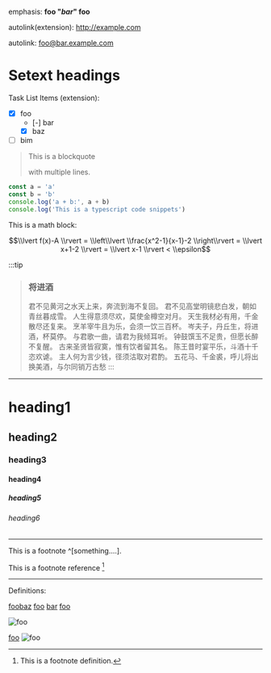 emphasis: **foo "*bar*" foo**

autolink(extension): http://example.com

autolink: <foo@bar.example.com>

Setext headings
=========

Task List Items (extension):

- [x] foo
  - [-] bar
  - [x] baz
- [ ] bim

> This is a blockquote
>
> with multiple lines.

```typescript
const a = 'a'
const b = 'b'
console.log('a + b:', a + b)
console.log('This is a typescript code snippets')
```

This is a math block:

$$\\lvert f(x)-A \\rvert = \\left\\lvert \\frac{x^2-1}{x-1}-2 \\right\\rvert = \\lvert x+1-2 \\rvert = \\lvert x-1 \\rvert  < \\epsilon$$

:::tip
> ### 将进酒
>
> 君不见黄河之水天上来，奔流到海不复回。
> 君不见高堂明镜悲白发，朝如青丝暮成雪。
> 人生得意须尽欢，莫使金樽空对月。
> 天生我材必有用，千金散尽还复来。
> 烹羊宰牛且为乐，会须一饮三百杯。
> 岑夫子，丹丘生，将进酒，杯莫停。
> 与君歌一曲，请君为我倾耳听。
> 钟鼓馔玉不足贵，但愿长醉不复醒。
> 古来圣贤皆寂寞，惟有饮者留其名。
> 陈王昔时宴平乐，斗酒十千恣欢谑。
> 主人何为言少钱，径须沽取对君酌。
> 五花马、千金裘，呼儿将出换美酒，与尔同销万古愁
:::

---

# heading1
## heading2
### heading3
#### heading4
##### heading5
###### heading6

---

This is a footnote ^[something....].

[^foo-2]: This is a footnote definition.

This is a footnote reference [^foo-2]

---

Definitions:

[foo]: /url "title"
[bar]: /bar "title2"
[baz]: /waw

[foo][bar][baz]
[foo] [bar][baz]
[foo][]

![foo][]

[foo](/url)
![foo](/url.jpg)
